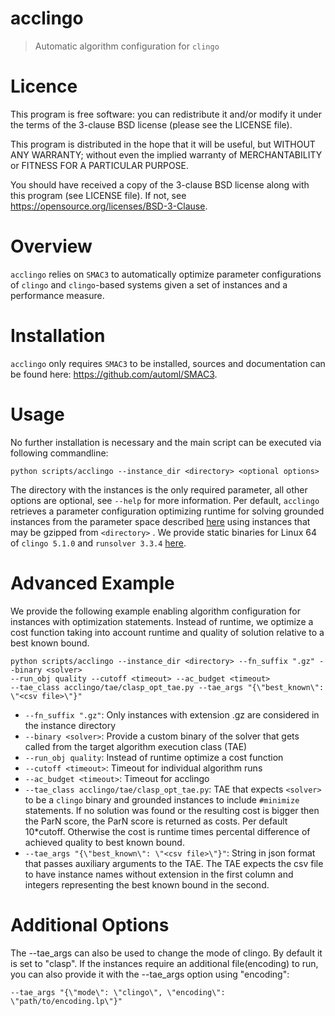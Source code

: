 # acclingo

> Automatic algorithm configuration for `clingo`

# Licence

This program is free software: you can redistribute it and/or modify it under the terms of the 3-clause BSD license (please see the LICENSE file).

This program is distributed in the hope that it will be useful, but WITHOUT ANY WARRANTY; without even the implied warranty of MERCHANTABILITY or FITNESS FOR A PARTICULAR PURPOSE.

You should have received a copy of the 3-clause BSD license along with this program (see LICENSE file). If not, see https://opensource.org/licenses/BSD-3-Clause.

# Overview

`acclingo` relies on `SMAC3` to automatically optimize parameter configurations of `clingo` and `clingo`-based systems given a set of instances and a performance measure.

# Installation

`acclingo` only requires `SMAC3` to be installed, sources and documentation can be found here: https://github.com/automl/SMAC3. 

# Usage

No further installation is necessary and the main script can be executed via following commandline:
```
python scripts/acclingo --instance_dir <directory> <optional options>
```
The directory with the instances is the only required parameter, all other options are optional, see `--help` for more information.
Per default, `acclingo` retrieves a parameter configuration optimizing runtime for solving grounded instances from the parameter space described [here](pcs/params.pcs) using instances that may be gzipped from `<directory>` .
We provide static binaries for Linux 64 of `clingo 5.1.0` and `runsolver 3.3.4` [here](binaries/).
 
# Advanced Example

We provide the following example enabling algorithm configuration for instances with optimization statements.
Instead of runtime, we optimize a cost function taking into account runtime and quality of solution relative to a best known bound.

```
python scripts/acclingo --instance_dir <directory> --fn_suffix ".gz" --binary <solver>
--run_obj quality --cutoff <timeout> --ac_budget <timeout>
--tae_class acclingo/tae/clasp_opt_tae.py --tae_args "{\"best_known\": \"<csv file>\"}"  
```

- `--fn_suffix ".gz"`: Only instances with extension .gz are considered in the instance directory
- `--binary <solver>`: Provide a custom binary of the solver that gets called from the target algorithm execution class (TAE)
- `--run_obj quality`: Instead of runtime optimize a cost function
- `--cutoff <timeout>`: Timeout for individual algorithm runs
- `--ac_budget <timeout>`: Timeout for acclingo
- `--tae_class acclingo/tae/clasp_opt_tae.py`: TAE that expects `<solver>` to be a `clingo` binary and grounded instances to include `#minimize` statements. If no solution was found or the resulting cost is bigger then the ParN score, the ParN score is returned as costs. Per default 10*cutoff. Otherwise the cost is runtime times percental difference of achieved quality to best known bound.
- `--tae_args "{\"best_known\": \"<csv file>\"}"`: String in json format that passes auxiliary arguments to the TAE. The TAE expects the csv file to have instance names without extension in the first column and integers representing the best known bound in the second.

# Additional Options

The --tae_args can also be used to change the mode of clingo. By default it is set to "clasp". If the instances require an additional file(encoding) to run, you can also provide it with the --tae_args option using "encoding":
```
--tae_args "{\"mode\": \"clingo\", \"encoding\": \"path/to/encoding.lp\"}"
```
